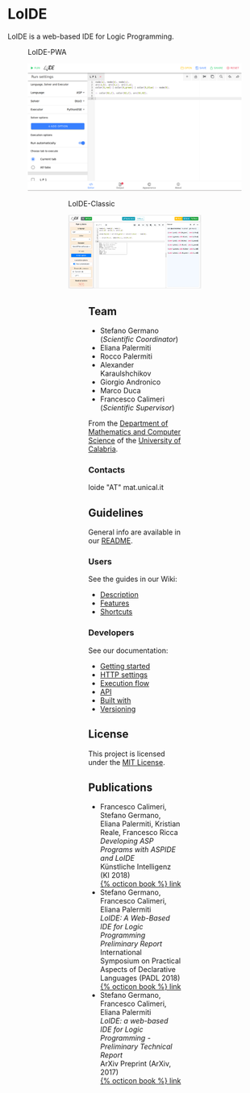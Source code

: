 # LoIDE

LoIDE is a web-based IDE for Logic Programming.

<figure>
 <figcaption>LoIDE-PWA</figcaption>
 
 ![LoIDE-PWA web GUI](screenshots/LoIDE-PWA.png)
<figure>

<figure>
 <figcaption>LoIDE-Classic</figcaption>
 
 ![LoIDE-Classic web GUI](screenshots/screenshot_3-col.png)
<figure>

<!--
[![LoIDE web GUI](screenshots/screenshot_3-col.png)](https://loide.demacs.unical.it:8433)

Find a live demo at [loide.demacs.unical.it](https://loide.demacs.unical.it:8433)
-->

## Team

- Stefano Germano (_Scientific Coordinator_)
- Eliana Palermiti
- Rocco Palermiti
- Alexander Karaulshchikov
- Giorgio Andronico
- Marco Duca
- Francesco Calimeri (_Scientific Supervisor_)

From the [Department of Mathematics and Computer Science](https://www.mat.unical.it) of the [University of Calabria](http://unical.it).

### Contacts

loide "AT" mat.unical.it

## Guidelines

General info are available in our [README](https://github.com/DeMaCS-UNICAL/LoIDE/blob/master/README.md).

### Users

See the guides in our Wiki:

- [Description](https://github.com/DeMaCS-UNICAL/LoIDE/wiki/Layout-Overview)
- [Features](https://github.com/DeMaCS-UNICAL/LoIDE/wiki/Main-Features)
- [Shortcuts](https://github.com/DeMaCS-UNICAL/LoIDE/wiki/Keyboard-Shortcuts)

### Developers

See our documentation:

- [Getting started](https://github.com/DeMaCS-UNICAL/LoIDE/wiki/Getting-Started)
- [HTTP settings](https://github.com/DeMaCS-UNICAL/LoIDE/wiki/HTTP-ports-and-TSL-support)
- [Execution flow](https://github.com/DeMaCS-UNICAL/LoIDE/wiki/Execution-flow)
- [API](https://github.com/DeMaCS-UNICAL/LoIDE/wiki/API)
- [Built with](https://github.com/DeMaCS-UNICAL/LoIDE/blob/master/README.md#built-with)
- [Versioning](https://github.com/DeMaCS-UNICAL/LoIDE/blob/master/README.md#versioning)

## License

This project is licensed under the [MIT License](LICENSE).

## Publications

- Francesco Calimeri, Stefano Germano, Eliana Palermiti, Kristian Reale, Francesco Ricca  
_Developing ASP Programs with ASPIDE and LoIDE_  
Künstliche Intelligenz (KI 2018)  
[{% octicon book %} link](https://link.springer.com/article/10.1007%2Fs13218-018-0534-z)
- Stefano Germano, Francesco Calimeri, Eliana Palermiti  
_LoIDE: A Web-Based IDE for Logic Programming Preliminary Report_  
International Symposium on Practical Aspects of Declarative Languages (PADL 2018)  
[{% octicon book %} link](https://link.springer.com/chapter/10.1007%2F978-3-319-73305-0_10)
- Stefano Germano, Francesco Calimeri, Eliana Palermiti  
_LoIDE: a web-based IDE for Logic Programming - Preliminary Technical Report_  
ArXiv Preprint (ArXiv, 2017)  
[{% octicon book %} link](https://arxiv.org/abs/1709.05341)
